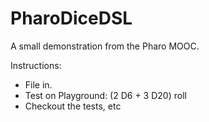 # PharoDiceDSL
A small demonstration from the Pharo MOOC.

Instructions:

* File in.
* Test on Playground: (2 D6 + 3 D20) roll
* Checkout the tests, etc
